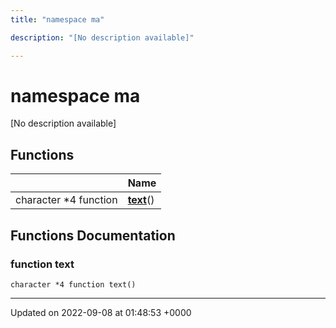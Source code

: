 ```yaml
---
title: "namespace ma"

description: "[No description available]"

---
```


# namespace ma

[No description available]

## Functions

|                | Name           |
| -------------- | -------------- |
| character *4 function | **[text](/documentation/code/namespaces/namespacema/#function-ma-text)**() |


## Functions Documentation

### function text

```
character *4 function text()
```






-------------------------------

Updated on 2022-09-08 at 01:48:53 +0000